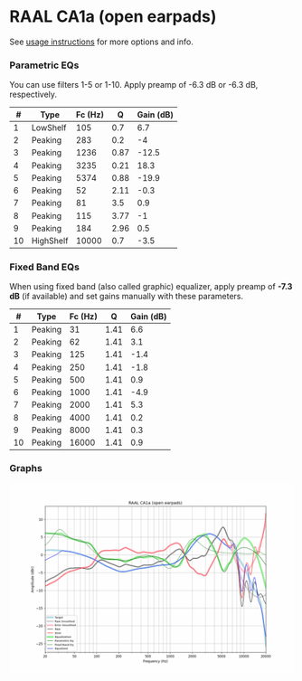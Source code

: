 # RAAL CA1a (open earpads)
See [usage instructions](https://github.com/jaakkopasanen/AutoEq#usage) for more options and info.

### Parametric EQs
You can use filters 1-5 or 1-10. Apply preamp of -6.3 dB or -6.3 dB, respectively.

|   # | Type      |   Fc (Hz) |    Q |   Gain (dB) |
|-----|-----------|-----------|------|-------------|
|   1 | LowShelf  |       105 | 0.7  |         6.7 |
|   2 | Peaking   |       283 | 0.2  |        -4   |
|   3 | Peaking   |      1236 | 0.87 |       -12.5 |
|   4 | Peaking   |      3235 | 0.21 |        18.3 |
|   5 | Peaking   |      5374 | 0.88 |       -19.9 |
|   6 | Peaking   |        52 | 2.11 |        -0.3 |
|   7 | Peaking   |        81 | 3.5  |         0.9 |
|   8 | Peaking   |       115 | 3.77 |        -1   |
|   9 | Peaking   |       184 | 2.96 |         0.5 |
|  10 | HighShelf |     10000 | 0.7  |        -3.5 |

### Fixed Band EQs
When using fixed band (also called graphic) equalizer, apply preamp of **-7.3 dB** (if available) and set gains manually with these parameters.

|   # | Type    |   Fc (Hz) |    Q |   Gain (dB) |
|-----|---------|-----------|------|-------------|
|   1 | Peaking |        31 | 1.41 |         6.6 |
|   2 | Peaking |        62 | 1.41 |         3.1 |
|   3 | Peaking |       125 | 1.41 |        -1.4 |
|   4 | Peaking |       250 | 1.41 |        -1.8 |
|   5 | Peaking |       500 | 1.41 |         0.9 |
|   6 | Peaking |      1000 | 1.41 |        -4.9 |
|   7 | Peaking |      2000 | 1.41 |         5.3 |
|   8 | Peaking |      4000 | 1.41 |         0.2 |
|   9 | Peaking |      8000 | 1.41 |         0.3 |
|  10 | Peaking |     16000 | 1.41 |         0.9 |

### Graphs
![](./RAAL%20CA1a%20(open%20earpads).png)
